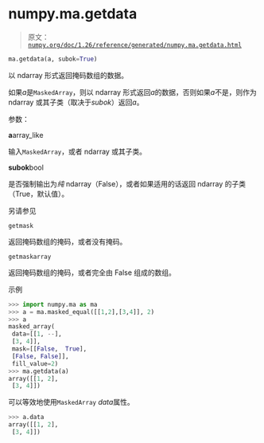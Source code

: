 # numpy.ma.getdata

> 原文：[`numpy.org/doc/1.26/reference/generated/numpy.ma.getdata.html`](https://numpy.org/doc/1.26/reference/generated/numpy.ma.getdata.html)

```py
ma.getdata(a, subok=True)
```

以 ndarray 形式返回掩码数组的数据。

如果*a*是`MaskedArray`，则以 ndarray 形式返回*a*的数据，否则如果*a*不是，则作为 ndarray 或其子类（取决于*subok*）返回*a*。

参数：

**a**array_like

输入`MaskedArray`，或者 ndarray 或其子类。

**subok**bool

是否强制输出为*纯* ndarray（False），或者如果适用的话返回 ndarray 的子类（True，默认值）。 

另请参见

`getmask`

返回掩码数组的掩码，或者没有掩码。

`getmaskarray`

返回掩码数组的掩码，或者完全由 False 组成的数组。

示例

```py
>>> import numpy.ma as ma
>>> a = ma.masked_equal([[1,2],[3,4]], 2)
>>> a
masked_array(
 data=[[1, --],
 [3, 4]],
 mask=[[False,  True],
 [False, False]],
 fill_value=2)
>>> ma.getdata(a)
array([[1, 2],
 [3, 4]]) 
```

可以等效地使用`MaskedArray` *data*属性。

```py
>>> a.data
array([[1, 2],
 [3, 4]]) 
```
